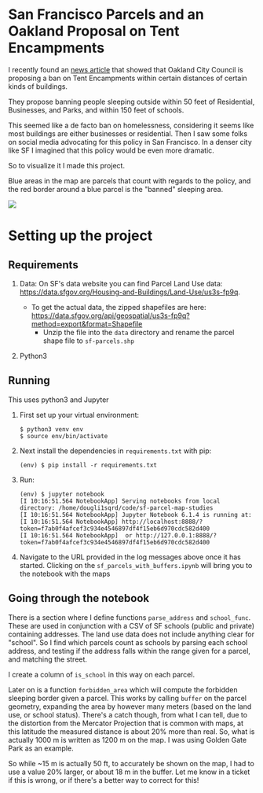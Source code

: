 # San Francisco Parcels and an Oakland Proposal on Tent Encampments

I recently found an [news article](https://t.co/xsHUcqaf1M) that showed that Oakland City Council is proposing a ban on Tent Encampments within certain distances of certain kinds of buildings.

They propose banning people sleeping outside within 50 feet of Residential, Businesses, and Parks, and within 150 feet of schools.

This seemed like a de facto ban on homelessness, considering it seems like most buildings are either businesses or residential. Then I saw some folks on social media advocating for this policy in San Francisco. In a denser city like SF I imagined that this policy would be even more dramatic.

So to visualize it I made this project.

Blue areas in the map are parcels that count with regards to the policy, and the red border around a blue parcel is the "banned" sleeping area.

![](data/sf-homeless-not-allowed.png)

# Setting up the project

## Requirements

1. Data:
    On SF's data website you can find Parcel Land Use data: https://data.sfgov.org/Housing-and-Buildings/Land-Use/us3s-fp9q.

    * To get the actual data, the zipped shapefiles are here: https://data.sfgov.org/api/geospatial/us3s-fp9q?method=export&format=Shapefile
        * Unzip the file into the `data` directory and rename the parcel shape file to `sf-parcels.shp`
2. Python3

## Running

This uses python3 and Jupyter

1. First set up your virtual environment:
    ```
    $ python3 venv env
    $ source env/bin/activate
    ```
2. Next install the dependencies in `requirements.txt` with pip:
    ```
    (env) $ pip install -r requirements.txt
    ```
3. Run:
    ```
    (env) $ jupyter notebook
    [I 10:16:51.564 NotebookApp] Serving notebooks from local directory: /home/dougli1sqrd/code/sf-parcel-map-studies
    [I 10:16:51.564 NotebookApp] Jupyter Notebook 6.1.4 is running at:
    [I 10:16:51.564 NotebookApp] http://localhost:8888/?token=f7ab0f4afcef3c934e4546897df4f15eb6d970cdc582d400
    [I 10:16:51.564 NotebookApp]  or http://127.0.0.1:8888/?token=f7ab0f4afcef3c934e4546897df4f15eb6d970cdc582d400
    ```
4. Navigate to the URL provided in the log messages above once it has started. Clicking on the `sf_parcels_with_buffers.ipynb` will bring you to the notebook with the maps

## Going through the notebook

There is a section where I define functions `parse_address` and `school_func`. These are used in conjunction with a CSV of SF schools (public and private) containing addresses. The land use data does not include anything clear for "school". So I find which parcels count as schools by parsing each school address, and testing if the address falls within the range given for a parcel, and matching the street.

I create a column of `is_school` in this way on each parcel.

Later on is a function `forbidden_area` which will compute the forbidden sleeping border given a parcel. This works by calling `buffer` on the parcel geometry, expanding the area by however many meters (based on the land use, or school status). There's a catch though, from what I can tell, due to the distortion from the Mercator Projection that is common with maps, at this latitude the measured distance is about 20% more than real. So, what is actually 1000 m is written as 1200 m on the map. I was using Golden Gate Park as an example.

So while ~15 m is actually 50 ft, to accurately be shown on the map, I had to use a value 20% larger, or about 18 m in the buffer. Let me know in a ticket if this is wrong, or if there's a better way to correct for this!
